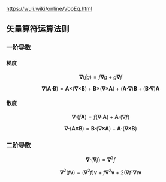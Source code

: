 https://wuli.wiki/online/VopEq.html

## 矢量算符运算法则

### 一阶导数

#### 梯度

$$
\begin{equation}
 \boldsymbol\nabla  (fg) = f \boldsymbol\nabla  g + g  \boldsymbol\nabla  f
\end{equation}
$$

$$
\begin{equation}
 \boldsymbol\nabla  ( \boldsymbol{\mathbf{A}}   \boldsymbol\cdot   \boldsymbol{\mathbf{B}} ) =  \boldsymbol{\mathbf{A}}   \boldsymbol\times  ( \boldsymbol{\nabla}\boldsymbol{\times}   \boldsymbol{\mathbf{B}} ) +  \boldsymbol{\mathbf{B}}   \boldsymbol\times  ( \boldsymbol{\nabla}\boldsymbol{\times}   \boldsymbol{\mathbf{A}} ) + ( \boldsymbol{\mathbf{A}}   \boldsymbol\cdot   \boldsymbol\nabla )  \boldsymbol{\mathbf{B}}  + ( \boldsymbol{\mathbf{B}}   \boldsymbol\cdot   \boldsymbol\nabla )  \boldsymbol{\mathbf{A}}
\end{equation}
$$

#### 散度

$$
\begin{equation}
 \boldsymbol{\nabla}\boldsymbol{\cdot}  (f  \boldsymbol{\mathbf{A}} ) = f ( \boldsymbol{\nabla}\boldsymbol{\cdot}   \boldsymbol{\mathbf{A}} ) +  \boldsymbol{\mathbf{A}}   \boldsymbol\cdot  ( \boldsymbol\nabla  f)
\end{equation}
$$

$$
\begin{equation}
 \boldsymbol{\nabla}\boldsymbol{\cdot}  ( \boldsymbol{\mathbf{A}}   \boldsymbol\times   \boldsymbol{\mathbf{B}} ) =  \boldsymbol{\mathbf{B}}   \boldsymbol\cdot  ( \boldsymbol{\nabla}\boldsymbol{\times}   \boldsymbol{\mathbf{A}} ) -  \boldsymbol{\mathbf{A}}   \boldsymbol\cdot  ( \boldsymbol{\nabla}\boldsymbol{\times}   \boldsymbol{\mathbf{B}} )
\end{equation}
$$

### 二阶导数

$$
\begin{equation}
 \boldsymbol{\nabla}\boldsymbol{\cdot}  ( \boldsymbol\nabla  f) =  \boldsymbol{\nabla}^2  f
\end{equation}
$$

$$
\begin{equation}
 \boldsymbol{\nabla}^2  (f  \boldsymbol{\mathbf{v}} ) = ( \boldsymbol{\nabla}^2  f) \boldsymbol{\mathbf{v}}  + f  \boldsymbol{\nabla}^2   \boldsymbol{\mathbf{v}}  + 2 ( \boldsymbol\nabla  f  \boldsymbol\cdot   \boldsymbol\nabla )  \boldsymbol{\mathbf{v}}
\end{equation}
$$
